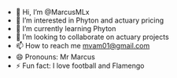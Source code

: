 - 👋 Hi, I’m @MarcusMLx
- 👀 I’m interested in Phyton and actuary pricing
- 🌱 I’m currently learning Phyton
- 💞️ I’m looking to collaborate on actuary projects
- 📫 How to reach me mvam01@gmail.com  
- 😄 Pronouns: Mr Marcus
- ⚡ Fun fact: I love football and Flamengo

<!---
MarcusMLx/MarcusMLx is a ✨ special ✨ repository because its `README.md` (this file) appears on your GitHub profile.
You can click the Preview link to take a look at your changes.
--->
